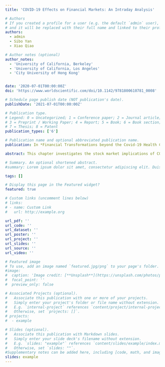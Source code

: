 ```yaml
---
title: 'COVID-19 Effects on Financial Markets: An Intraday Analysis'

# Authors
# If you created a profile for a user (e.g. the default `admin` user), write the username (folder name) here
# and it will be replaced with their full name and linked to their profile.
authors:
  - admin
  - Sibo Yan
  - Xiao Qiao

# Author notes (optional)
author_notes:
  - 'University of California, Berkeley'
  - 'University of California, Los Angeles'
  - 'City University of Hong Kong'


date: '2020-07-01T00:00:00Z'
doi: 'https://www.worldscientific.com/doi/10.1142/9781800610781_0008'

# Schedule page publish date (NOT publication's date).
publishDate: '2021-07-01T00:00:00Z'

# Publication type.
# Legend: 0 = Uncategorized; 1 = Conference paper; 2 = Journal article;
# 3 = Preprint / Working Paper; 4 = Report; 5 = Book; 6 = Book section;
# 7 = Thesis; 8 = Patent
publication_types: ['6']

# Publication name and optional abbreviated publication name.
publication: In *Financial Transformations beyond the Covid-19 Health Crisis*

abstract: This chapter investigates the stock market implications of COVID-19 using high-frequency data. Our analysis covers three aspects. First, we compare intraday volatility patterns of the S&P 500 during COVID-19 with those before COVID-19. Second, we document changes to intraday return predictability of the S&P 500 before and during COVID-19. Third, we examine the Heston (1993) stochastic volatility model during COVID-19 and compare to previous market events. Our empirical findings suggest that, during COVID-19, there is more disagreement among market participants in processing new information, and market makers are more concerned about inventory risk.

# Summary. An optional shortened abstract.
#summary: Lorem ipsum dolor sit amet, consectetur adipiscing elit. Duis posuere tellus ac convallis placerat. Proin tincidunt magna sed ex sollicitudin condimentum.

tags: []

# Display this page in the Featured widget?
featured: true

# Custom links (uncomment lines below)
# links:
# - name: Custom Link
#   url: http://example.org

url_pdf: ''
url_code: ''
url_dataset: ''
url_poster: ''
url_project: ''
url_slides: ''
url_source: ''
url_video: ''

# Featured image
# To use, add an image named `featured.jpg/png` to your page's folder.
#image:
#  caption: 'Image credit: [**Unsplash**](https://unsplash.com/photos/pLCdAaMFLTE)'
#  focal_point: ''
#  preview_only: false

# Associated Projects (optional).
#   Associate this publication with one or more of your projects.
#   Simply enter your project's folder or file name without extension.
#   E.g. `internal-project` references `content/project/internal-project/index.md`.
#   Otherwise, set `projects: []`.
# projects:
#  - example

# Slides (optional).
#   Associate this publication with Markdown slides.
#   Simply enter your slide deck's filename without extension.
#   E.g. `slides: "example"` references `content/slides/example/index.md`.
#   Otherwise, set `slides: ""`.
#Supplementary notes can be added here, including [code, math, and images](https://wowchemy.com/docs/writing-markdown-latex/).
slides: example
---
```

